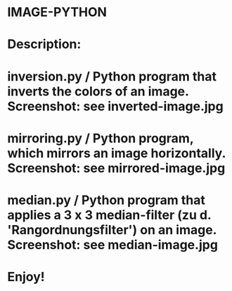 # IMAGE-PYTHON

# Description:
# inversion.py / Python program that inverts the colors of an image. Screenshot: see inverted-image.jpg
# mirroring.py / Python program, which mirrors an image horizontally. Screenshot: see mirrored-image.jpg
# median.py / Python program that applies a 3 x 3 median-filter (zu d. 'Rangordnungsfilter') on an image. Screenshot: see median-image.jpg

# Enjoy!
